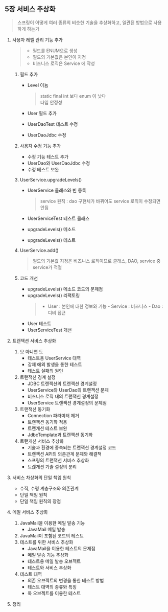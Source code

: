 <h2>5장 서비스 추상화</h2>

> 스프링이 어떻게 여러 종류의 비슷한 기술을 추상화하고, 일관된 방법으로 사용하게 하는가


1. 사용자 레벨 관리 기능 추가
    >  - 필드를 ENUM으로 생성
    >  - 필드의 기본값은 본인이 지정
    >  - 비즈니스 로직은 Service 에 작성
    
    1. 필드 추가
        - Level 이늄
            > static final int 보다 enum 이 낫다    
            타입 안정성

        - User 필드 추가
        - UserDaoTest 테스트 수정
        - UserDaoJdbc 수정
    2. 사용자 수정 기능 추가
        - 수정 기능 테스트 추가
        - UserDao와 UserDaoJdbc 수정
        - 수정 테스트 보완
    3. UserService.upgradeLevels()
        - UserService 클래스와 빈 등록
          > service 원칙 : dao 구현체가 바뀌어도 service 로직이 수정되면 안됨

        - UserServiceTest 테스트 클래스
        - upgradeLevels() 메소드
        - upgradeLevels() 테스트
    4. UserService.add()
        > 필드의 기본값 지정은 비즈니스 로직이므로 클래스, DAO, service 중 service가 적절
        
    5. 코드 개선
        - upgradeLevels() 메소드 코드의 문제점
        - upgradeLevels() 리팩토링
            > - User : 본인에 대한 정보와 기능
              - Service : 비즈니스
              - Dao : 디비 접근
        - User 테스트
        - UserServiceTest 개선
2. 트랜잭션 서비스 추상화
    1. 모 아니면 도
        - 테스트용 UserService 대역
        - 강제 에외 발생을 통한 테스트
        - 테스트 실패의 원인
    2. 트랜잭션 경계 설정
        - JDBC 트랜잭션의 트랜잭션 경계설정
        - UserService와 UserDao의 트랜잭션 문제
        - 비즈니스 로직 내의 트랜잭션 경계설정
        - UserService 트랜잭션 경계설정의 문제점
    3. 트랜잭션 동기화
        - Connection 파라미터 제거
        - 트랜잭션 동기화 적용
        - 트랜개션 테스트 보완
        - JdbcTemplate과 트랜잭션 동기화
    4. 트랜개션 서비스 추상화
        - 기술과 환경에 종속되는 트랜잭션 경계설정 코드
        - 트랜잭션 API의 의존관계 문제와 해결책
        - 스프링의 트랜잭션 서비스 추상화
        - 트랝개션 기술 설정의 분리
3. 서비스 차상화의 단일 책임 원칙
    - 수직, 수평 계층구조와 의존관계
    - 단일 책임 원칙
    - 단일 책임 원칙의 장점
4. 메일 서비스 추상화
    1. JavaMail을 이용한 메일 발송 기능
        - JavaMail 메일 발송
    2. JavaMail이 포함된 코드의 테스트
    3. 테스트를 위한 서비스 추상화
        - JavaMail을 이용한 테스트의 문제점
        - 메일 발송 기능 추상화
        - 테스트용 메일 발송 오브젝트
        - 테스트와 서비스 추상화
    4. 테스트 대역
        - 의존 오브젝트의 변경을 통한 테스트 방법
        - 테스트 대역의 종류와 특징
        - 목 오브젝트를 이용한 테스트
5. 정리
